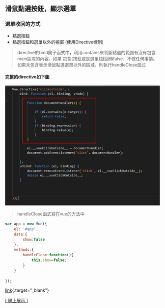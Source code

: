 ## 滑鼠點選按鈕，顯示選單
### 選單收回的方式
* 點選按鈕
* 點選按鈕和選單以外的視窗 (使用Directive控制)


> directive於bind鉤子函式中，利用contains來判斷點選的範圍有沒有包含main區塊的內容。如果
> 包含(按鈕或是選單)就回傳false，不做任何事情。如果未包含表示滑鼠點選選單以外的區域，則執行handleClose函式

#### 完整的directive如下圖
[myimg]:rm01.png "我的圖片"

![myimg]

> handleClose函式寫在vue的方法中
```js
var app = new Vue({
    el: '#app',
    data:{
        show:false
    },
    methods:{
        handleClose:function(){
            this.show=false;
        }
    }

});
```

[link](http://www.google.com.tw){:target="_blank"}

<a href="https://codepen.io/oscarchang69/pen/MGrygr" target="_blank">
[ 線上展示 ]
</a>


